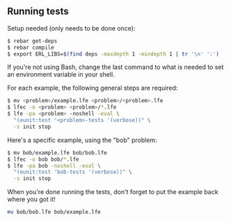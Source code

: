 ## Running tests

Setup needed (only needs to be done once):

```bash
$ rebar get-deps
$ rebar compile
$ export ERL_LIBS=$(find deps -maxdepth 1 -mindepth 1 | tr '\n' ':')
```

If you're not using Bash, change the last command to what is needed to set an
environment variable in your shell.

For each example, the following general steps are required:

```bash
$ mv <problem>/example.lfe <problem>/<problem>.lfe
$ lfec -o <problem> <problem>/*.lfe
$ lfe -pa <problem> -noshell -eval \
  "(eunit:test '<problem>-tests '(verbose))" \
  -s init stop
```

Here's a specific example, using the "bob" problem:

```bash
$ mv bob/example.lfe bob/bob.lfe
$ lfec -o bob bob/*.lfe
$ lfe -pa bob -noshell -eval \
  "(eunit:test 'bob-tests '(verbose))" \
  -s init stop
```

When you're done running the tests, don't forget to put the example back where you got it!

```bash
mv bob/bob.lfe bob/example.lfe
```
